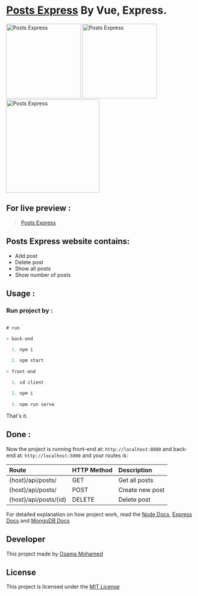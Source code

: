 # [Posts Express](https://posts-nodejs-by-osama-mohamed.herokuapp.com) By Vue, Express.

[<img src="https://vuejs.org/images/logo.png" width="200" title="Posts Express" >](https://posts-nodejs-by-osama-mohamed.herokuapp.com)
[<img src="https://nodejs.org/static/images/logos/nodejs-new-pantone-black.png" width="200" title="Posts Express" >](https://posts-nodejs-by-osama-mohamed.herokuapp.com)
[<img src="https://webassets.mongodb.com/_com_assets/cms/mongodb-logo-rgb-j6w271g1xn.jpg" width="250" title="Posts Express" >](https://posts-nodejs-by-osama-mohamed.herokuapp.com)

## For live preview :
> [Posts Express](https://posts-nodejs-by-osama-mohamed.herokuapp.com)


## Posts Express website contains:
* Add post
* Delete post
* Show all posts
* Show number of posts


## Usage :
### Run project by :

``` javascript

# run 

> back-end

  1. npm i

  2. npm start
  
> front-end

  1. cd client
  
  2. npm i
  
  3. npm run serve

```

That's it.

## Done :

Now the project is running front-end at: `http://localhost:8080` and back-end at: `http://localhost:5000` and your routes is:


| Route                                                      | HTTP Method 	   | Description                           	      |
|:-----------------------------------------------------------|:----------------|:---------------------------------------------|
| {host}/api/posts/                               	         | GET       	     | Get all posts                                |
| {host}/api/posts/         	                               | POST        	   | Create new post                              |
| {host}/api/posts/{id}         	                           | DELETE      	   | Delete post                                  |



For detailed explanation on how project work, read the [Node Docs](https://nodejs.org/en/docs/), [Express Docs](http://expressjs.com/en/guide/routing.html) and [MongoDB Docs](https://docs.mongodb.com/)

## Developer
This project made by [Osama Mohamed](https://www.facebook.com/osama.mohamed.ms)

## License
This project is licensed under the [MIT License](https://opensource.org/licenses/MIT)

